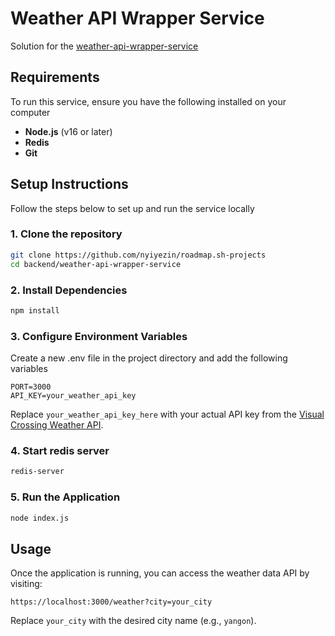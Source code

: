 # Weather API Wrapper Service

Solution for the [weather-api-wrapper-service](https://roadmap.sh/projects/weather-api-wrapper-service)

## Requirements

To run this service, ensure you have the following installed on your computer

- **Node.js** (v16 or later)
- **Redis**
- **Git**

## Setup Instructions

Follow the steps below to set up and run the service locally

### 1. Clone the repository

```bash
git clone https://github.com/nyiyezin/roadmap.sh-projects
cd backend/weather-api-wrapper-service
```

### 2. Install Dependencies

```bash
npm install
```

### 3. Configure Environment Variables

Create a new .env file in the project directory and add the following variables

```env
PORT=3000
API_KEY=your_weather_api_key
```

Replace `your_weather_api_key_here` with your actual API key from the [Visual Crossing Weather API](https://www.visualcrossing.com/).

### 4. Start redis server

```bash
redis-server
```

### 5. Run the Application

```bash
node index.js
```

## Usage

Once the application is running, you can access the weather data API by visiting:

```
https://localhost:3000/weather?city=your_city
```

Replace `your_city` with the desired city name (e.g., `yangon`).
